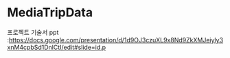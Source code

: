 # MediaTripData
 
프로젝트 기술서 ppt :https://docs.google.com/presentation/d/1d9OJ3czuXL9x8Nd9ZkXMJeiyly3xnM4cpbSd1DnlCtI/edit#slide=id.p
